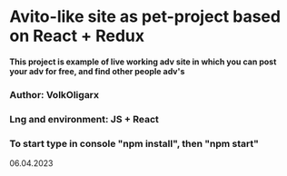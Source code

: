 # Avito-like site as pet-project based on React + Redux

#### This project is example of live working adv site in which you can post your adv for free, and find other people adv's

### Author: VolkOligarx

### Lng and environment: JS + React

### To start type in console "npm install", then "npm start"


06.04.2023
